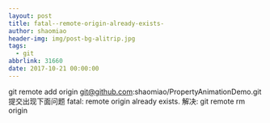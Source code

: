 ```yaml
---
layout: post
title: fatal--remote-origin-already-exists-
author: shaomiao
header-img: img/post-bg-alitrip.jpg
tags:
  - git
abbrlink: 31660
date: 2017-10-21 00:00:00
---
```

git remote add origin git@github.com:shaomiao/PropertyAnimationDemo.git
提交出现下面问题
fatal: remote origin already exists.
解决: git remote rm origin
